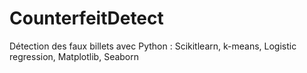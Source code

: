 # CounterfeitDetect
Détection des faux billets avec Python : Scikitlearn, k-means, Logistic regression, Matplotlib, Seaborn
